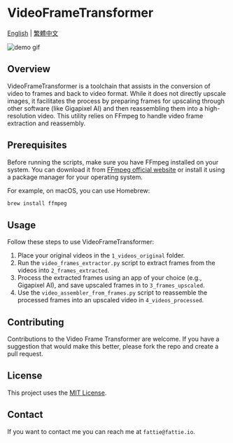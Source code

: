 # VideoFrameTransformer

[English](README.md) | [繁體中文](README.zh-TW.md)

![demo gif](https://github.com/fattie0926/VideoFrameTransformer/assets/77534161/f42a4dd1-7602-4805-b17f-0246805ae75f)

## Overview
VideoFrameTransformer is a toolchain that assists in the conversion of video to frames and back to video format. While it does not directly upscale images, it facilitates the process by preparing frames for upscaling through other software (like Gigapixel AI) and then reassembling them into a high-resolution video. This utility relies on FFmpeg to handle video frame extraction and reassembly.

## Prerequisites
Before running the scripts, make sure you have FFmpeg installed on your system. You can download it from [FFmpeg official website](https://ffmpeg.org/download.html) or install it using a package manager for your operating system.

For example, on macOS, you can use Homebrew:
```bash
brew install ffmpeg
```

## Usage
Follow these steps to use VideoFrameTransformer:

1. Place your original videos in the `1_videos_original` folder.
2. Run the `video_frames_extractor.py` script to extract frames from the videos into `2_frames_extracted`.
3. Process the extracted frames using an app of your choice (e.g., Gigapixel AI), and save upscaled frames in to `3_frames_upscaled`.
4. Use the `video_assembler_from_frames.py` script to reassemble the processed frames into an upscaled video in `4_videos_processed`.

## Contributing
Contributions to the Video Frame Transformer are welcome. If you have a suggestion that would make this better, please fork the repo and create a pull request.

## License
This project uses the [MIT License](LICENSE).

## Contact
If you want to contact me you can reach me at `fattie@fattie.io`.
